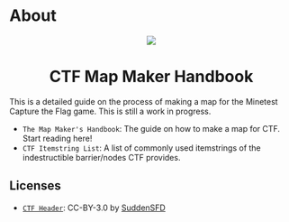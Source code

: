 # About
<p align="center">
    <img src="https://github.com/CTF-handbooks/map-maker-handbook/assets/88883098/40478c30-5b0e-459d-80b9-82c91814d37d"/>
</p>

<h1 align="center">CTF Map Maker Handbook</h1>

This is a detailed guide on the process of making a map for the Minetest Capture the Flag game. This is still a work in progress.

* `The Map Maker's Handbook`: The guide on how to make a map for CTF. Start reading here!
* `CTF Itemstring List`: A list of commonly used itemstrings of the indestructible barrier/nodes CTF provides.
## Licenses
- [`CTF Header`](https://github.com/CTF-Handbooks/map-maker-handbook/blob/main/images/header.png): CC-BY-3.0 by [SuddenSFD](https://github.com/SuddenSFD)
